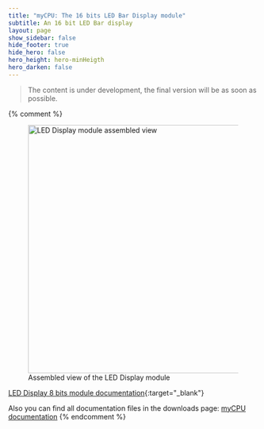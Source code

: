 ```yaml
---
title: "myCPU: The 16 bits LED Bar Display module"
subtitle: An 16 bit LED Bar display
layout: page
show_sidebar: false
hide_footer: true
hide_hero: false
hero_height: hero-minHeigth
hero_darken: false
---
```

> The content is under development, the final version will be as soon as possible.

{% comment %}
<figure class="center">
    <img src="{{ site.baseurl }}/img/mycpu/modules/display/displayLED_assembled.png" alt="LED Display module assembled view" title="Assembled view of the LED Display module" width="500px">
    <figcaption>Assembled view of the LED Display module</figcaption>
</figure>

[LED Display 8 bits module documentation](/downloads/technical/myCPU_DisplayLED_module_full.pdf){:target="_blank"}

Also you can find all documentation files in the downloads page: [myCPU documentation](/pages/en/mycpu/downloads/technical_docs)
{% endcomment %}
